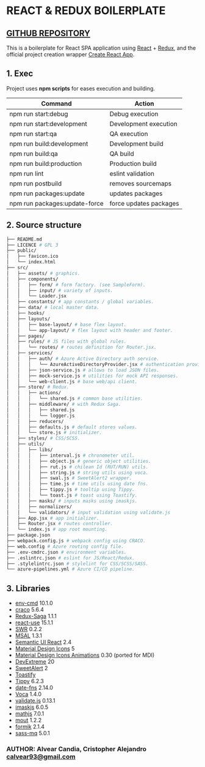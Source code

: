 # REACT & REDUX BOILERPLATE

## [GITHUB REPOSITORY](https://github.com/calvear93/react-redux-boilerplate)

This is a boilerplate for React SPA application using [React](https://es.reactjs.org/) + [Redux](https://es.redux.js.org/), and the official project creation wrapper [Create React App](https://github.com/facebook/create-react-app).

## 1. Exec

Project uses **npm scripts** for eases execution and building.

| Command                       | Action                 |
| ----------------------------- | ---------------------- |
| npm run start:debug           | Debug execution        |
| npm run start:development     | Development execution  |
| npm run start:qa              | QA execution           |
| npm run build:development     | Development build      |
| npm run build:qa              | QA build               |
| npm run build:production      | Production build       |
| npm run lint                  | eslint validation      |
| npm run postbuild             | removes sourcemaps     |
| npm run packages:update       | updates packages       |
| npm run packages:update-force | force updates packages |

## 2. Source structure

```bash
├── README.md
├── LICENCE # GPL 3
├── public/
│   ├── favicon.ico
│   └── index.html
├── src/
│   ├── assets/ # graphics.
│   ├── components/
│   │   ├── form/ # form factory. (see SampleForm).
│   │   ├── input/ # variety of inputs.
│   │   └── Loader.jsx
│   ├── constants/ # app constants / global variables.
│   ├── data/ # local master data.
│   ├── hooks/
│   ├── layouts/
│   │   ├── base-layout/ # base flex layout.
│   │   └── app-layout/ # flex layout with header and footer.
│   ├── pages/
│   ├── rules/ # JS files with global rules.
│   │   └── routes/ # routes definition for Router.jsx.
│   ├── services/
│   │   ├── auth/ # Azure Active Directory auth service.
│   │   │   └── AzureActiveDirectoryProvider.jsx # authentication provider.
│   │   ├── json-service.js # allows to load JSON files.
│   │   ├── mock-service.js # utilities for mock API responses.
│   │   └── web-client.js # base web/api client.
│   ├── store/ # Redux.
│   │   ├── actions/
│   │   │   └── shared.js # common base utilities.
│   │   ├── middleware/ # with Redux Saga.
│   │   │   ├── shared.js
│   │   │   └── logger.js
│   │   ├── reducers/
│   │   ├── defaults.js # default stores values.
│   │   └── store.js # initializer.
│   ├── styles/ # CSS/SCSS.
│   ├── utils/
│   │   ├── libs/
│   │   │   ├── interval.js # chronometer util.
│   │   │   ├── object.js # generic object utilities.
│   │   │   ├── rut.js # chilean Id (RUT/RUN) utils.
│   │   │   ├── string.js # string utils using voca.
│   │   │   ├── swal.js # SweetAlert2 wrapper.
│   │   │   ├── time.js # time utils using date fns.
│   │   │   ├── tippy.js # tooltip using Tippy.
│   │   │   └── toast.js # toast using Toastify.
│   │   ├── masks/ # inputs masks using imaskjs.
│   │   ├── normalizers/
│   │   └── validators/ # input validation using validate.js
│   ├── App.jsx # app initializer.
│   ├── Router.jsx # routes controller.
│   └── index.js # app root mounting.
├── package.json
├── webpack.config.js # webpack config using CRACO.
├── web.config # Azure routing config file.
├── .env-cmdrc.json # environment variables.
├── .eslintrc.json # eslint for JS/React/Redux.
├── .stylelintrc.json # stylelint for CSS/SCSS/SASS.
└── azure-pipelines.yml # Azure CI/CD pipeline.
```

## 3. Libraries

- [env-cmd](https://github.com/toddbluhm/env-cmd) 10.1.0
- [craco](https://github.com/gsoft-inc/craco) 5.6.4
- [Redux-Saga](https://redux-saga.js.org/) 1.1.1
- [react-use](https://github.com/streamich/react-use) 15.1.1
- [SWR](https://github.com/vercel/swr) 0.2.2
- [MSAL](https://github.com/AzureAD/microsoft-authentication-library-for-js) 1.3.1
- [Semantic UI React](https://react.semantic-ui.com/) 2.4
- [Material Design Icons](https://materialdesignicons.com/) 5
- [Material Design Icons Animations](https://l-lin.github.io/font-awesome-animation/) 0.30 (ported for MDI)
- [DevExtreme](https://js.devexpress.com/Overview/React/) 20
- [SweetAlert](https://sweetalert2.github.io/) 2
- [Toastify](https://fkhadra.github.io/react-toastify/introduction)
- [Tippy](https://atomiks.github.io/tippyjs/) 6.2.3
- [date-fns](https://date-fns.org/docs/Getting-Started) 2.14.0
- [Voca](https://vocajs.com/) 1.4.0
- [validate.js](https://validatejs.org/) 0.13.1
- [imaskjs](https://imask.js.org/) 6.0.5
- [mathjs](https://mathjs.org/) 7.0.1
- [mout](http://moutjs.com/docs/latest/) 1.2.2
- [formik](https://jaredpalmer.com/formik) 2.1.4
- [sass-mq](https://github.com/sass-mq/sass-mq) 5.0.1

### **AUTHOR**: Alvear Candia, Cristopher Alejandro <calvear93@gmail.com>
